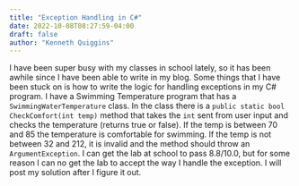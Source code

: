 ```yaml
---
title: "Exception Handling in C#"
date: 2022-10-08T08:27:59-04:00
draft: false
author: "Kenneth Quiggins"
---
```


I have been super busy with my classes in school lately, so it has been awhile since I have been able to write in my blog. Some things that I have been stuck on is how to write the logic for handling exceptions in my C# program. I have a Swimming Temperature program that has a `SwimmingWaterTemperature` class.
In the class there is a `public static bool CheckComfort(int temp)` method that takes the `int` sent from user input and checks the temperature (returns true or false). If the temp is between 70 and 85 the temperature is comfortable for swimming. If the temp is not between 32 and 212, it is invalid and the method should throw an `ArgumentException`. I can get the lab at school to pass 8.8/10.0, but for some reason I can no get the lab to accept the way I handle the exception. I will post my solution after I figure it out.

